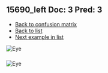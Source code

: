 ## 15690_left Doc: 3 Pred: 3
- [Back to confusion matrix](https://github.com/juliandewit/kaggle_retinopathy/blob/master/matrix.md)
- [Back to list](https://github.com/juliandewit/kaggle_retinopathy/blob/master/lists/33/list.md)
- [Next example in list](https://github.com/juliandewit/kaggle_retinopathy/blob/master/lists/33/15/15795_left.md)

![Eye](https://retinopaty.blob.core.windows.net/size1024/15690_left_3.jpeg)

### 

![Eye]()
